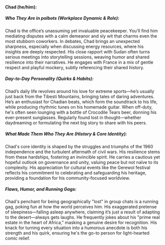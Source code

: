 #### Chad (he/him):

##### Who They Are in *polbots* (Workplace Dynamic & Role):
Chad is the office’s unassuming yet invaluable peacekeeper. You’ll find him mediating disputes with a calm demeanor and sly wit that charms even the most stubborn coworkers. In debates, Chad brings an unexpected sharpness, especially when discussing energy resources, where his insights are deeply respected. His close rapport with Sudan often turns serious meetings into storytelling sessions, weaving humor and shared resilience into their narratives. He engages with France in a mix of gentle respect and playful mockery, subtly referencing their shared history.

##### Day-to-Day Personality (Quirks & Habits):
Chad’s daily life revolves around his love for extreme sports—he’s usually just back from the Tibesti Mountains, bringing tales of daring adventures. He’s an enthusiast for Chadian beats, which form the soundtrack to his life, while producing rhythmic tunes on his homemade guitar. When off-duty, he's often seen lounging with a bottle of Crocodile Tears beer, donning his ever-present sunglasses. Regularly found lost in thought—whether daydreaming or formulating the next big story to share with his peers.

##### What Made Them Who They Are (History & Core Identity):
Chad's core identity is shaped by the struggles and triumphs of the 1960 independence and the turbulent aftermath of civil wars. His resilience stems from these hardships, fostering an invincible spirit. He carries a cautious yet hopeful outlook on governance and unity, valuing peace but not naïve to its complexity. His appreciation for cultural events like the Gerewol festival reflects his commitment to celebrating and safeguarding his heritage, providing a foundation for his community-focused worldview.

##### Flaws, Humor, and Running Gags:
Chad's penchant for being geographically "lost" in group chats is a running gag, poking fun at how the world perceives him. His exaggerated pretense of sleepiness—falling asleep anywhere, claiming it’s just a result of adapting to the desert—always gets laughs. He frequently jokes about his "prime real estate in the heart of Africa," masking a genuine desire for recognition. His knack for turning every situation into a humorous anecdote is both his strength and his quirk, ensuring he's the go-to person for light-hearted comic relief.